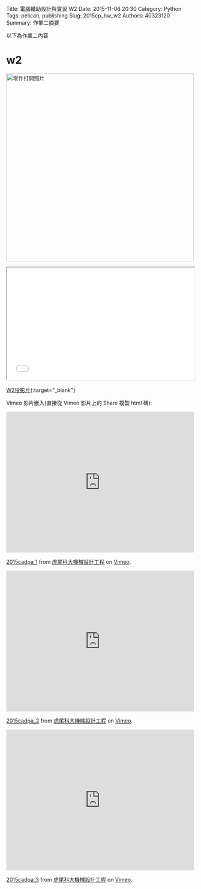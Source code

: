 Title: 電腦輔助設計與實習 W2
Date: 2015-11-06 20:30
Category: Python
Tags: pelican, publishing
Slug: 2015cp_hw_w2
Authors: 40323120
Summary: 作業二摘要

以下為作業二內容



 w2
 ============
 
 
 <img src="https://copy.com/tWJ3FOUPRih6HUR4" width="500" alt="零件打開照片"></img>
 
 
 <iframe src="40323120_cp_w2_p.html" width="500" height="300"></iframe>

[W2投影片](40323120_cp_w2_p.html){:target="_blank"}
 
 
Vimeo 影片嵌入(直接從 Vimeo 影片上的 Share 複製 html 碼):
<iframe src="https://player.vimeo.com/video/140277094" width="500" height="375" frameborder="0" webkitallowfullscreen mozallowfullscreen allowfullscreen></iframe> <p><a href="https://vimeo.com/140277094">2015cadpa_1</a> from <a href="https://vimeo.com/user24079973">虎尾科大機械設計工程</a> on <a href="https://vimeo.com">Vimeo</a>.</p>



<iframe src="https://player.vimeo.com/video/140277188" width="500" height="375" frameborder="0" webkitallowfullscreen mozallowfullscreen allowfullscreen></iframe> <p><a href="https://vimeo.com/140277188">2015cadpa_2</a> from <a href="https://vimeo.com/user24079973">虎尾科大機械設計工程</a> on <a href="https://vimeo.com">Vimeo</a>.</p>



<iframe src="https://player.vimeo.com/video/140281702" width="500" height="375" frameborder="0" webkitallowfullscreen mozallowfullscreen allowfullscreen></iframe> <p><a href="https://vimeo.com/140281702">2015cadpa_3</a> from <a href="https://vimeo.com/user24079973">虎尾科大機械設計工程</a> on <a href="https://vimeo.com">Vimeo</a>.</p>

 


